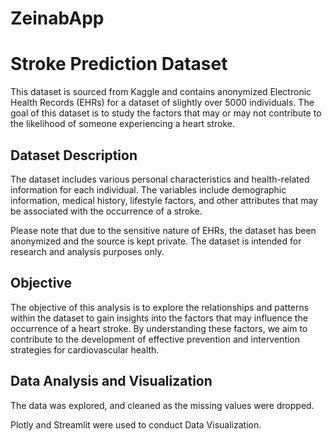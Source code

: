# ZeinabApp
# Stroke Prediction Dataset

This dataset is sourced from Kaggle and contains anonymized Electronic Health Records (EHRs) for a dataset of slightly over 5000 individuals. The goal of this dataset is to study the factors that may or may not contribute to the likelihood of someone experiencing a heart stroke.

## Dataset Description

The dataset includes various personal characteristics and health-related information for each individual. The variables include demographic information, medical history, lifestyle factors, and other attributes that may be associated with the occurrence of a stroke.

Please note that due to the sensitive nature of EHRs, the dataset has been anonymized and the source is kept private. The dataset is intended for research and analysis purposes only.

## Objective

The objective of this analysis is to explore the relationships and patterns within the dataset to gain insights into the factors that may influence the occurrence of a heart stroke. By understanding these factors, we aim to contribute to the development of effective prevention and intervention strategies for cardiovascular health.

## Data Analysis and Visualization

The data was explored, and cleaned as the missing values were dropped.

Plotly and Streamlit were used to conduct Data Visualization.
